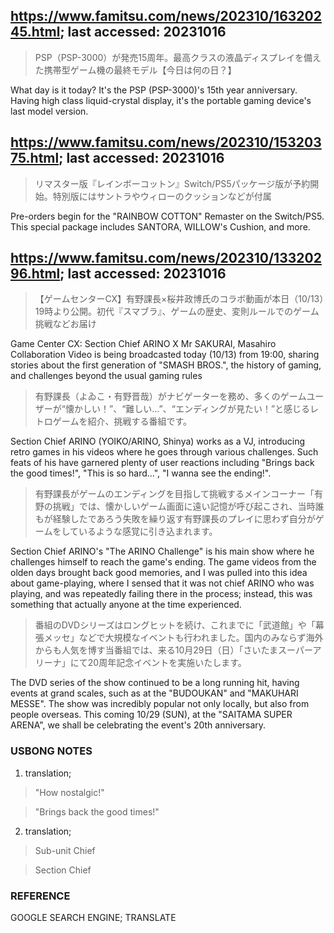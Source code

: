 
## https://www.famitsu.com/news/202310/16320245.html; last accessed: 20231016

> PSP（PSP-3000）が発売15周年。最高クラスの液晶ディスプレイを備えた携帯型ゲーム機の最終モデル【今日は何の日？】

What day is it today? It's the PSP (PSP-3000)'s 15th year anniversary. Having high class liquid-crystal display, it's the portable gaming device's last model version. 

## https://www.famitsu.com/news/202310/15320375.html; last accessed: 20231016

> リマスター版『レインボーコットン』Switch/PS5パッケージ版が予約開始。特別版にはサントラやウィローのクッションなどが付属

Pre-orders begin for the "RAINBOW COTTON" Remaster on the Switch/PS5. This special package includes SANTORA, WILLOW's Cushion, and more.

## https://www.famitsu.com/news/202310/13320296.html; last accessed: 20231016

> 【ゲームセンターCX】有野課長×桜井政博氏のコラボ動画が本日（10/13）19時より公開。初代『スマブラ』、ゲームの歴史、変則ルールでのゲーム挑戦などお届け

Game Center CX: Section Chief ARINO X Mr SAKURAI, Masahiro Collaboration Video is being broadcasted today (10/13) from 19:00, sharing stories about the first generation of "SMASH BROS.", the history of gaming, and challenges beyond the usual gaming rules

> 有野課長（よゐこ・有野晋哉）がナビゲーターを務め、多くのゲームユーザーが“懐かしい！”、“難しい…”、“エンディングが見たい！”と感じるレトロゲームを紹介、挑戦する番組です。

Section Chief ARINO (YOIKO/ARINO, Shinya) works as a VJ, introducing retro games in his videos where he goes through various challenges. Such feats of his have garnered plenty of user reactions including "Brings back the good times!", "This is so hard...", "I wanna see the ending!".

> 有野課長がゲームのエンディングを目指して挑戦するメインコーナー「有野の挑戦」では、懐かしいゲーム画面に遠い記憶が呼び起こされ、当時誰もが経験したであろう失敗を繰り返す有野課長のプレイに思わず自分がゲームをしているような感覚に引き込まれます。

Section Chief ARINO's "The ARINO Challenge" is his main show where he challenges himself to reach the game's ending. The game videos from the olden days brought back good memories, and I was pulled into this idea about game-playing, where I sensed that it was not chief ARINO who was playing, and was repeatedly failing there in the process; instead, this was something that actually anyone at the time experienced.  

> 番組のDVDシリーズはロングヒットを続け、これまでに「武道館」や「幕張メッセ」などで大規模なイベントも行われました。国内のみならず海外からも人気を博す当番組では、来る10月29日（日）「さいたまスーパーアリーナ」にて20周年記念イベントを実施いたします。

The DVD series of the show continued to be a long running hit, having events at grand scales, such as at the "BUDOUKAN" and "MAKUHARI MESSE". The show was incredibly popular not only locally, but also from people overseas. This coming 10/29 (SUN), at the "SAITAMA SUPER ARENA", we shall be celebrating the event's 20th anniversary. 

### USBONG NOTES

1) translation;

> "How nostalgic!"

> "Brings back the good times!"

2) translation;

> Sub-unit Chief

> Section Chief

### REFERENCE

GOOGLE SEARCH ENGINE; TRANSLATE
